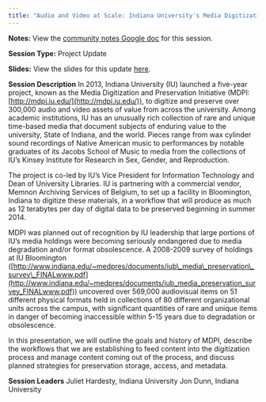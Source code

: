 ```yaml
---
title: "Audio and Video at Scale: Indiana University's Media Digitization and Preservation Initiative"
---
```


**Notes:** View the [community notes Google doc](https://docs.google.com/document/d/1Y9VK9HuDbZa6fs6gGx7teeEb4vsTjgeURTQ3clfvrqY/ "Audio and Video at Scale - community notes") for this session.

**Session Type:** Project Update

**Slides:** View the slides for this update [here](http://www.slideshare.net/DLFCLIR/audio-and-video-at-scale-dunn-hardesty).

**Session Description**
In 2013, Indiana University (IU) launched a five-year project, known as the Media Digitization and Preservation Initiative (MDPI: [http://mdpi.iu.edu/](http://mdpi.iu.edu/)), to digitize and preserve over 300,000 audio and video assets of value from across the university. Among academic institutions, IU has an unusually rich collection of rare and unique time-based media that document subjects of enduring value to the university, State of Indiana, and the world. Pieces range from wax cylinder sound recordings of Native American music to performances by notable graduates of its Jacobs School of Music to media from the collections of IU’s Kinsey Institute for Research in Sex, Gender, and Reproduction.

The project is co-led by IU’s Vice President for Information Technology and Dean of University Libraries. IU is partnering with a commercial vendor, Memnon Archiving Services of Belgium, to set up a facility in Bloomington, Indiana to digitize these materials, in a workflow that will produce as much as 12 terabytes per day of digital data to be preserved beginning in summer 2014.

MDPI was planned out of recognition by IU leadership that large portions of IU’s media holdings were becoming seriously endangered due to media degradation and/or format obsolescence. A 2008-2009 survey of holdings at IU Bloomington ([http://www.indiana.edu/~medpres/documents/iub\_media\_preservation\_survey\_FINALwww.pdf](http://www.indiana.edu/~medpres/documents/iub_media_preservation_survey_FINALwww.pdf)) uncovered over 569,000 audiovisual items on 51 different physical formats held in collections of 80 different organizational units across the campus, with significant quantities of rare and unique items in danger of becoming inaccessible within 5-15 years due to degradation or obsolescence.

In this presentation, we will outline the goals and history of MDPI, describe the workflows that we are establishing to feed content into the digitization process and manage content coming out of the process, and discuss planned strategies for preservation storage, access, and metadata.

**Session Leaders**
Juliet Hardesty, Indiana University
Jon Dunn, Indiana University